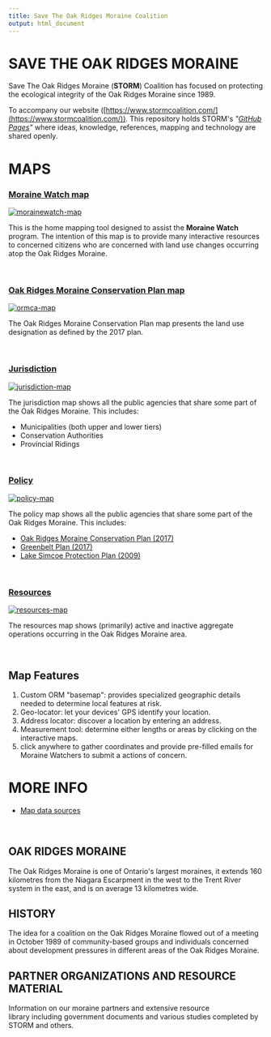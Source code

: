 ```yaml
---
title: Save The Oak Ridges Moraine Coalition
output: html_document
---
```


# SAVE THE OAK RIDGES MORAINE

Save The Oak Ridges Moraine (**STORM**) Coalition has focused on protecting the ecological integrity of the Oak Ridges Moraine since 1989.

To accompany our website ([https://www.stormcoalition.com/](https://www.stormcoalition.com/)). This repository holds STORM's *"[GitHub Pages](https://pages.github.com/)"* where ideas, knowledge, references, mapping and technology are shared openly.


# MAPS


### [Moraine Watch map](https://stormcoalition.shinyapps.io/morainewatch/)

[![morainewatch-map](assets/img/morainewatch-ss.png)](https://stormcoalition.shinyapps.io/morainewatch/)

This is the home mapping tool designed to assist the **Moraine Watch** program.  The intention of this map is to provide many interactive resources to concerned citizens who are concerned with land use changes occurring atop the Oak Ridges Moraine.

<br>


### [Oak Ridges Moraine Conservation Plan map](https://stormcoalition.shinyapps.io/ormca/)

[![ormca-map](assets/img/ormca-ss.png)](https://stormcoalition.shinyapps.io/ormca/)

The Oak Ridges Moraine Conservation Plan map presents the land use designation as defined by the 2017 plan.

<br>


### [Jurisdiction](https://stormcoalition.shinyapps.io/jurisdiction/)

[![jurisdiction-map](assets/img/jurisdiction-ss.png)](https://stormcoalition.shinyapps.io/jurisdiction/)

The jurisdiction map shows all the public agencies that share some part of the Oak Ridges Moraine. This includes:

- Municipalities (both upper and lower tiers)
- Conservation Authorities
- Provincial Ridings

<br>


### [Policy](https://stormcoalition.shinyapps.io/policy/)

[![policy-map](assets/img/policy-ss.png)](https://stormcoalition.shinyapps.io/policy/)

The policy map shows all the public agencies that share some part of the Oak Ridges Moraine. This includes:

- [Oak Ridges Moraine Conservation Plan (2017)](https://files.ontario.ca/oak-ridges-moraine-conservation-plan-2017.pdf)
- [Greenbelt Plan (2017)](https://files.ontario.ca/greenbelt-plan-2017-en.pdf)
- [Lake Simcoe Protection Plan (2009)](https://rescuelakesimcoe.org/wp-content/uploads/2021/02/Lake-Simcoe-Protection-Plan.pdf)

<br>


### [Resources](https://stormcoalition.shinyapps.io/resources/)

[![resources-map](assets/img/resources-ss.png)](https://stormcoalition.shinyapps.io/resources/)

The resources map shows (primarily) active and inactive aggregate operations occurring in the Oak Ridges Moraine area.

<br>


## Map Features

1. Custom ORM "basemap": provides specialized geographic details needed to determine local features at risk.
1. Geo-locator: let your devices' GPS identify your location.
1. Address locator: discover a location by entering an address.
1. Measurement tool: determine either lengths or areas by clicking on the interactive maps.
1. click anywhere to gather coordinates and provide pre-filled emails for Moraine Watchers to submit a actions of concern. 



# MORE INFO

- [Map data sources](sources.html)


<br>

## OAK RIDGES MORAINE

The Oak Ridges Moraine is one of Ontario's largest moraines, it extends 160 kilometres from the Niagara Escarpment in the west to the Trent River system in the east, and is on average 13 kilometres wide. 


## HISTORY

The idea for a coalition on the Oak Ridges Moraine flowed out of a meeting in October 1989 of community-based groups and individuals concerned about development pressures in different areas of the Oak Ridges Moraine.


## PARTNER ORGANIZATIONS AND RESOURCE MATERIAL

Information on our moraine partners and extensive resource library including government documents and various studies completed by STORM and others.
